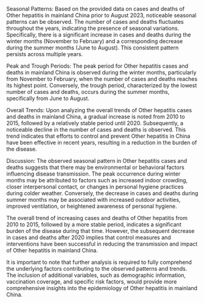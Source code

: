 Seasonal Patterns: 
Based on the provided data on cases and deaths of Other hepatitis in mainland China prior to August 2023, noticeable seasonal patterns can be observed. The number of cases and deaths fluctuates throughout the years, indicating the presence of seasonal variations. Specifically, there is a significant increase in cases and deaths during the winter months (November to February) and a corresponding decrease during the summer months (June to August). This consistent pattern persists across multiple years.

Peak and Trough Periods:
The peak period for Other hepatitis cases and deaths in mainland China is observed during the winter months, particularly from November to February, when the number of cases and deaths reaches its highest point. Conversely, the trough period, characterized by the lowest number of cases and deaths, occurs during the summer months, specifically from June to August.

Overall Trends:
Upon analyzing the overall trends of Other hepatitis cases and deaths in mainland China, a gradual increase is noted from 2010 to 2015, followed by a relatively stable period until 2020. Subsequently, a noticeable decline in the number of cases and deaths is observed. This trend indicates that efforts to control and prevent Other hepatitis in China have been effective in recent years, resulting in a reduction in the burden of the disease.

Discussion:
The observed seasonal pattern in Other hepatitis cases and deaths suggests that there may be environmental or behavioral factors influencing disease transmission. The peak occurrence during winter months may be attributed to factors such as increased indoor crowding, closer interpersonal contact, or changes in personal hygiene practices during colder weather. Conversely, the decrease in cases and deaths during summer months may be associated with increased outdoor activities, improved ventilation, or heightened awareness of personal hygiene.

The overall trend of increasing cases and deaths of Other hepatitis from 2010 to 2015, followed by a more stable period, indicates a significant burden of the disease during that time. However, the subsequent decrease in cases and deaths after 2020 implies that control measures and interventions have been successful in reducing the transmission and impact of Other hepatitis in mainland China.

It is important to note that further analysis is required to fully comprehend the underlying factors contributing to the observed patterns and trends. The inclusion of additional variables, such as demographic information, vaccination coverage, and specific risk factors, would provide more comprehensive insights into the epidemiology of Other hepatitis in mainland China.